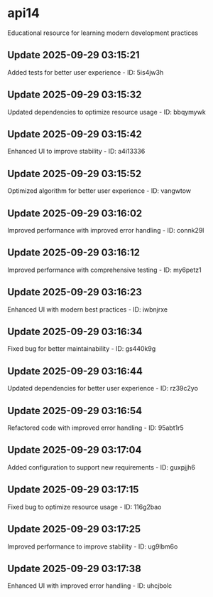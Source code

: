 # api14
Educational resource for learning modern development practices

## Update 2025-09-29 03:15:21
Added tests for better user experience - ID: 5is4jw3h


## Update 2025-09-29 03:15:32
Updated dependencies to optimize resource usage - ID: bbqymywk


## Update 2025-09-29 03:15:42
Enhanced UI to improve stability - ID: a4i13336


## Update 2025-09-29 03:15:52
Optimized algorithm for better user experience - ID: vangwtow


## Update 2025-09-29 03:16:02
Improved performance with improved error handling - ID: connk29l


## Update 2025-09-29 03:16:12
Improved performance with comprehensive testing - ID: my6petz1


## Update 2025-09-29 03:16:23
Enhanced UI with modern best practices - ID: iwbnjrxe


## Update 2025-09-29 03:16:34
Fixed bug for better maintainability - ID: gs440k9g


## Update 2025-09-29 03:16:44
Updated dependencies for better user experience - ID: rz39c2yo


## Update 2025-09-29 03:16:54
Refactored code with improved error handling - ID: 95abt1r5


## Update 2025-09-29 03:17:04
Added configuration to support new requirements - ID: guxpjjh6


## Update 2025-09-29 03:17:15
Fixed bug to optimize resource usage - ID: 116g2bao


## Update 2025-09-29 03:17:25
Improved performance to improve stability - ID: ug9lbm6o


## Update 2025-09-29 03:17:38
Enhanced UI with improved error handling - ID: uhcjbolc

